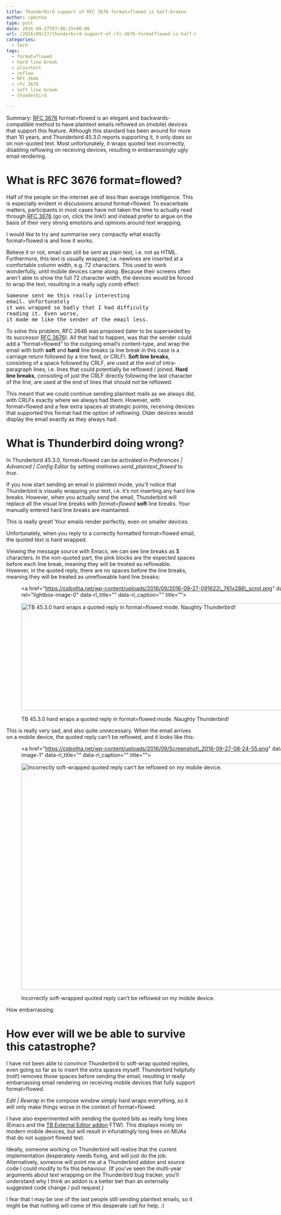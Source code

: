 ```yaml
---
title: ThunderBird support of RFC 3676 format=flowed is half-broken
author: cpbotha
type: post
date: 2016-09-27T07:00:25+00:00
url: /2016/09/27/thunderbird-support-of-rfc-3676-formatflowed-is-half-broken/
categories:
  - tech
tags:
  - format=flowed
  - hard line break
  - plaintext
  - reflow
  - RFC 2646
  - rfc 3676
  - soft line break
  - thunderbird

---
```

Summary: [RFC 3676][1] format=flowed is an elegant and backwards-compatible method to have plaintext emails reflowed on (mobile) devices that support this feature. Although this standard has been around for more than 10 years, and Thunderbird 45.3.0 reports supporting it, it only does so on non-quoted text. Most unfortunately, it wraps quoted text incorrectly, disabling reflowing on receiving devices, resulting in embarrassingly ugly email rendering.

# What is RFC 3676 format=flowed?

Half of the people on the internet are of less than average intelligence. This is especially evident in discussions around format=flowed. To exacerbate matters, participants in most cases have not taken the time to actually read through [RFC 3676][1] (go on, click the link!) and instead prefer to argue on the basis of their very strong emotions and opinions around text wrapping.

I would like to try and summarise very compactly what exactly format=flowed is and how it works.

Believe it or not, email can still be sent as plain text, i.e. not as HTML. Furthermore, this text is usually wrapped, i.e. newlines are inserted at a comfortable column width, e.g. 72 characters. This used to work wonderfully, until mobile devices came along. Because their screens often aren&#8217;t able to show the full 72 character width, the devices would be forced to wrap the text, resulting in a really ugly comb effect:

<pre>Someone sent me this really interesting
email. Unfortunately
it was wrapped so badly that I had difficulty
reading it. Even worse,
it made me like the sender of the email less.</pre>

To solve this problem, RFC 2646 was proposed (later to be superseded by its successor [RFC 3676][1]). All that had to happen, was that the sender could add a &#8220;format=flowed&#8221; to the outgoing email&#8217;s content-type, and wrap the email with both **soft** and **hard** line breaks (a line break in this case is a carriage return followed by a line feed, or CRLF). **Soft line breaks**, consisting of a space followed by CRLF, are used at the end of intra-paragraph lines, i.e. lines that could potentially be reflowed / joined. **Hard line breaks**, consisting of just the CRLF directly following the last character of the line, are used at the end of lines that should not be reflowed.

This meant that we could continue sending plaintext mails as we always did, with CRLFs exactly where we always had them. However, with format=flowed and a few extra spaces at strategic points, receiving devices that supported this format had the _option_ of reflowing. Older devices would display the email exactly as they always had.

# What is Thunderbird doing wrong?

In Thunderbird 45.3.0, format=flowed can be activated in _Preferences | Advanced | Config Editor_ by setting _mailnews.send\_plaintext\_flowed_ to _true_.

If you now start sending an email in plaintext mode, you&#8217;ll notice that Thunderbird is visually wrapping your text, i.e. it&#8217;s not inserting any hard line breaks. However, when you actually send the email, Thunderbird will replace all the visual line breaks with _format=flowed_ **soft** line breaks. Your manually entered hard line breaks are maintained.

This is really great! Your emails render perfectly, even on smaller devices.

Unfortunately, when you reply to a correctly formatted format=flowed email, the quoted text is hard wrapped.

Viewing the message source with Emacs, we can see line breaks as $ characters. In the non-quoted part, the pink blocks are the expected spaces before each line break, meaning they will be treated as reflowable. However, in the quoted reply, there are no spaces before the line breaks, meaning they will be treated as unreflowable hard line breaks:<figure id="attachment_2522" aria-describedby="caption-attachment-2522" style="width: 761px" class="wp-caption alignnone"><a href="https://cpbotha.net/wp-content/uploads/2016/09/2016-09-27-091622\_761x286\_scrot.png" data-rel="lightbox-image-0" data-rl\_title="" data-rl\_caption="" title="">

<img data-attachment-id="2522" data-permalink="https://cpbotha.net/2016/09/27/thunderbird-support-of-rfc-3676-formatflowed-is-half-broken/2016-09-27-091622_761x286_scrot/" data-orig-file="https://cpbotha.net/wp-content/uploads/2016/09/2016-09-27-091622_761x286_scrot.png" data-orig-size="761,286" data-comments-opened="1" data-image-meta="{&quot;aperture&quot;:&quot;0&quot;,&quot;credit&quot;:&quot;&quot;,&quot;camera&quot;:&quot;&quot;,&quot;caption&quot;:&quot;&quot;,&quot;created_timestamp&quot;:&quot;0&quot;,&quot;copyright&quot;:&quot;&quot;,&quot;focal_length&quot;:&quot;0&quot;,&quot;iso&quot;:&quot;0&quot;,&quot;shutter_speed&quot;:&quot;0&quot;,&quot;title&quot;:&quot;&quot;,&quot;orientation&quot;:&quot;0&quot;}" data-image-title="2016-09-27-091622_761x286_scrot" data-image-description="" data-medium-file="https://cpbotha.net/wp-content/uploads/2016/09/2016-09-27-091622_761x286_scrot-300x113.png" data-large-file="https://cpbotha.net/wp-content/uploads/2016/09/2016-09-27-091622_761x286_scrot.png" class="wp-image-2522 size-full" src="https://cpbotha.net/wp-content/uploads/2016/09/2016-09-27-091622_761x286_scrot.png" alt="TB 45.3.0 hard wraps a quoted reply in format=flowed mode. Naughty Thunderbird!" width="761" height="286" srcset="https://cpbotha.net/wp-content/uploads/2016/09/2016-09-27-091622_761x286_scrot.png 761w, https://cpbotha.net/wp-content/uploads/2016/09/2016-09-27-091622_761x286_scrot-300x113.png 300w" sizes="(max-width: 709px) 85vw, (max-width: 909px) 67vw, (max-width: 984px) 61vw, (max-width: 1362px) 45vw, 600px" /></a><figcaption id="caption-attachment-2522" class="wp-caption-text">TB 45.3.0 hard wraps a quoted reply in format=flowed mode. Naughty Thunderbird!</figcaption></figure> 

This is really very sad, and also quite unnecessary. When the email arrives on a mobile device, the quoted reply can&#8217;t be reflowed, and it looks like this:<figure id="attachment_2518" aria-describedby="caption-attachment-2518" style="width: 840px" class="wp-caption alignnone"><a href="https://cpbotha.net/wp-content/uploads/2016/09/Screenshot\_2016-09-27-08-24-55.png" data-rel="lightbox-image-1" data-rl\_title="" data-rl_caption="" title="">

<img data-attachment-id="2518" data-permalink="https://cpbotha.net/2016/09/27/thunderbird-support-of-rfc-3676-formatflowed-is-half-broken/screenshot_2016-09-27-08-24-55/" data-orig-file="https://cpbotha.net/wp-content/uploads/2016/09/Screenshot_2016-09-27-08-24-55.png" data-orig-size="1440,1034" data-comments-opened="1" data-image-meta="{&quot;aperture&quot;:&quot;0&quot;,&quot;credit&quot;:&quot;&quot;,&quot;camera&quot;:&quot;&quot;,&quot;caption&quot;:&quot;&quot;,&quot;created_timestamp&quot;:&quot;0&quot;,&quot;copyright&quot;:&quot;&quot;,&quot;focal_length&quot;:&quot;0&quot;,&quot;iso&quot;:&quot;0&quot;,&quot;shutter_speed&quot;:&quot;0&quot;,&quot;title&quot;:&quot;&quot;,&quot;orientation&quot;:&quot;0&quot;}" data-image-title="screenshot_2016-09-27-08-24-55" data-image-description="" data-medium-file="https://cpbotha.net/wp-content/uploads/2016/09/Screenshot_2016-09-27-08-24-55-300x215.png" data-large-file="https://cpbotha.net/wp-content/uploads/2016/09/Screenshot_2016-09-27-08-24-55-1024x735.png" class="size-large wp-image-2518" src="https://cpbotha.net/wp-content/uploads/2016/09/Screenshot_2016-09-27-08-24-55-1024x735.png" alt="Incorrectly soft-wrapped quoted reply can't be reflowed on my mobile device." width="840" height="603" srcset="https://cpbotha.net/wp-content/uploads/2016/09/Screenshot_2016-09-27-08-24-55-1024x735.png 1024w, https://cpbotha.net/wp-content/uploads/2016/09/Screenshot_2016-09-27-08-24-55-300x215.png 300w, https://cpbotha.net/wp-content/uploads/2016/09/Screenshot_2016-09-27-08-24-55-768x551.png 768w, https://cpbotha.net/wp-content/uploads/2016/09/Screenshot_2016-09-27-08-24-55-1200x862.png 1200w, https://cpbotha.net/wp-content/uploads/2016/09/Screenshot_2016-09-27-08-24-55.png 1440w" sizes="(max-width: 709px) 85vw, (max-width: 909px) 67vw, (max-width: 1362px) 62vw, 840px" /></a><figcaption id="caption-attachment-2518" class="wp-caption-text">Incorrectly soft-wrapped quoted reply can&#8217;t be reflowed on my mobile device.</figcaption></figure> 

How embarrassing.

# How ever will we be able to survive this catastrophe?

I have not been able to convince Thunderbird to soft-wrap quoted replies, even going so far as to insert the extra spaces myself. Thunderbird helpfully (not!) removes those spaces before sending the email, resulting in really embarrassing email rendering on receiving mobile devices that fully support format=flowed.

_Edit | Rewrap_ in the compose window simply hard wraps everything, so it will only make things worse in the context of format=flowed.

I have also experimented with sending the quoted bits as really long lines (Emacs and the [TB External Editor addon][2] FTW). This displays nicely on modern mobile devices, but will result in infuriatingly long lines on MUAs that do not support flowed text.

Ideally, someone working on Thunderbird will realise that the current implementation desperately needs fixing, and will just do the job. Alternatively, someone will point me at a Thunderbird addon and source code I could modify to fix this behaviour. (If you&#8217;ve seen the multi-year arguments about text wrapping on the Thunderbird bug tracker, you&#8217;ll understand why I think an addon is a better bet than an externally suggested code change / pull request.)

I fear that I may be one of the last people still sending plaintext emails, so it might be that nothing will come of this desperate call for help. :)

&nbsp;

 [1]: http://www.ietf.org/rfc/rfc3676.txt
 [2]: http://globs.org/download.php?lng=en